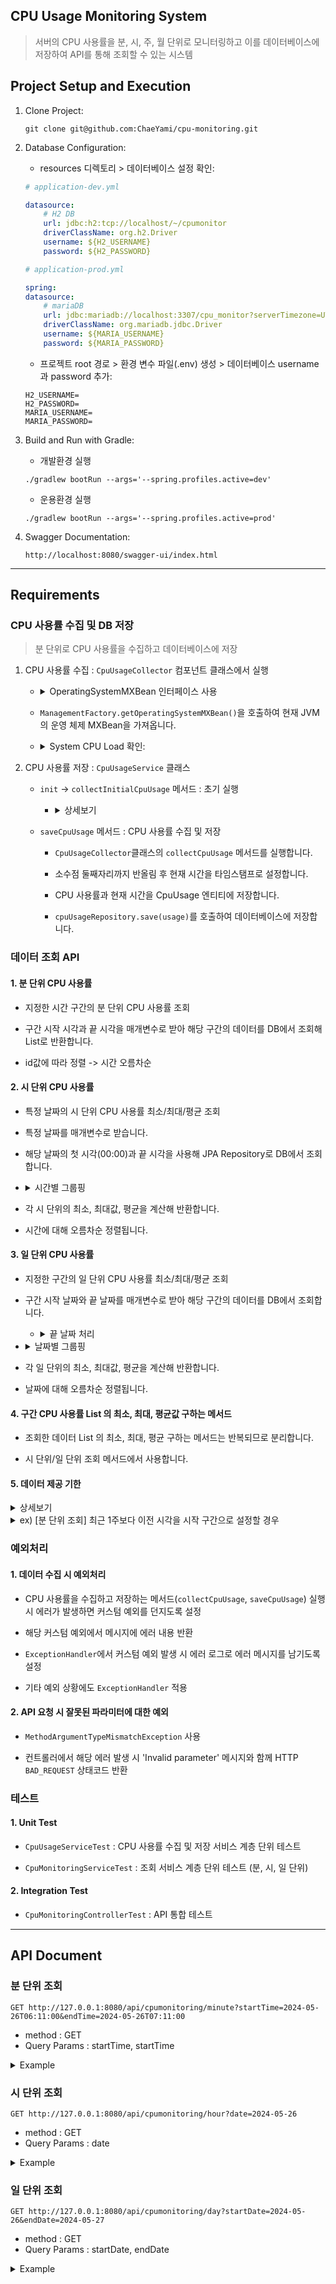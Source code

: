 ## CPU Usage Monitoring System
> 서버의 CPU 사용률을 분, 시, 주, 월 단위로 모니터링하고 이를 데이터베이스에 저장하여 API를 통해 조회할 수 있는 시스템

## Project Setup and Execution

1. Clone Project:
    ```shell
    git clone git@github.com:ChaeYami/cpu-monitoring.git
    ```

2. Database Configuration:

    - resources 디렉토리 > 데이터베이스 설정 확인:
    ``` yml
    # application-dev.yml

    datasource:
        # H2 DB
        url: jdbc:h2:tcp://localhost/~/cpumonitor
        driverClassName: org.h2.Driver
        username: ${H2_USERNAME}
        password: ${H2_PASSWORD}
    ```
    ``` yml
    # application-prod.yml
    
    spring:
    datasource:
        # mariaDB
        url: jdbc:mariadb://localhost:3307/cpu_monitor?serverTimezone=UTC&characterEncoding=UTF-8
        driverClassName: org.mariadb.jdbc.Driver
        username: ${MARIA_USERNAME}
        password: ${MARIA_PASSWORD}

    ```
    - 프로젝트 root 경로 > 환경 변수 파일(.env) 생성 > 데이터베이스 username과 password 추가:
    ```env
    H2_USERNAME=
    H2_PASSWORD=
    MARIA_USERNAME=
    MARIA_PASSWORD=
    ```

3. Build and Run with Gradle:
    - 개발환경 실행 
    ```shell
    ./gradlew bootRun --args='--spring.profiles.active=dev'
    ```
    - 운용환경 실행
    ```shell
    ./gradlew bootRun --args='--spring.profiles.active=prod'
    ```  

5. Swagger Documentation:
    ```url
    http://localhost:8080/swagger-ui/index.html
    ```

-----

    

## Requirements

### CPU 사용률 수집 및 DB 저장
> 분 단위로 CPU 사용률을 수집하고 데이터베이스에 저장

1. CPU 사용률 수집 : `CpuUsageCollector` 컴포넌트 클래스에서 실행
    - <details>
      <summary>OperatingSystemMXBean 인터페이스 사용</summary>
      <div markdown = '1'></div>
        
      > - `OperatingSystemMXBean`을 서비스 클래스에 주입해서 사용하기 위해 Config에 빈으로 등록
      >     
      > - 그러나 Spring이 `peratingSystemMXBean`을 MBean으로 등록하려고 하여 문제 발생
      >     
      > - 이는 Java 내부 클래스이기 때문에 이미 Java 내부에서 MBean으로 정의되어 있음
      >      
      > - 따라서 별도 컴포넌트 클래스(`CpuUsageCollector`)로 분리하여 이를 Spring 빈으로 등록해 사용   
      
      </details>

    - `ManagementFactory.getOperatingSystemMXBean()`을 호출하여 현재 JVM의 운영 체제 MXBean을 가져옵니다.
    - <details>
      <summary>System CPU Load 확인:</summary>
      <div markdown = '1'></div>
      
      - `getSystemCpuLoad` 메서드 사용 -> 0.0에서 1.0 사이의 값을 반환하므로 * 100 -> 퍼센트 단위로 변환
      </details>      
   
2. CPU 사용률 저장 : `CpuUsageService` 클래스
    - `init` -> `collectInitialCpuUsage` 메서드 : 초기 실행
        - <details>
          <summary> 상세보기 </summary>
          <div markdown = '1'></div>
          
          > - `getSystemCpuLoad` 는 최근 CPU 사용률을 반환
          > 
          > - `OperatingSystemMXBean`이 처음 호출될 때 정확한 CPU 사용률을 제공하지 않아 첫 데이터가 '0%'로 저장되는 경우 발생
          > 
          > - 따라서 서비스 최초 실행 후 DB 저장 전 1초 간격으로 사용률을 5회 수집
          > 
          > - 그 후 실행 당시 사용률 저장 -> 이후 `saveCpuUsage`메서드로 스케쥴러에 따라 수집-저장 실행
          </details>

    - `saveCpuUsage` 메서드 : CPU 사용률 수집 및 저장
        - `CpuUsageCollector`클래스의 `collectCpuUsage` 메서드를 실행합니다.
             
        - 소수점 둘째자리까지 반올림 후 현재 시간을 타임스탬프로 설정합니다.
             
        - CPU 사용률과 현재 시간을 CpuUsage 엔티티에 저장합니다.
             
        - `cpuUsageRepository.save(usage)`를 호출하여 데이터베이스에 저장합니다.
             
    
  
### 데이터 조회 API
#### 1. 분 단위 CPU 사용률
   - 지정한 시간 구간의 분 단위 CPU 사용률 조회
     
   - 구간 시작 시각과 끝 시각을 매개변수로 받아 해당 구간의 데이터를 DB에서 조회해 List로 반환합니다.

   - id값에 따라 정렬 -> 시간 오름차순

#### 2. 시 단위 CPU 사용률
   - 특정 날짜의 시 단위 CPU 사용률 최소/최대/평균 조회
   - 특정 날짜를 매개변수로 받습니다.
   - 해당 날짜의 첫 시각(00:00)과 끝 시각을 사용해 JPA Repository로 DB에서 조회합니다.
   -  <details>
      <summary> 시간별 그룹핑</summary>
      <div markdown = '1'></div>
     
      - 타임스탬프의 `getHour`을 사용해 각 데이터의 시간 정보를 추출하고, `stream`의 `collector`로 시간별 그룹핑합니다.
      </details>
   
   - 각 시 단위의 최소, 최대값, 평균을 계산해 반환합니다.
   - 시간에 대해 오름차순 정렬됩니다.

#### 3. 일 단위 CPU 사용률
   - 지정한 구간의 일 단위 CPU 사용률 최소/최대/평균 조회   
   - 구간 시작 날짜와 끝 날짜를 매개변수로 받아 해당 구간의 데이터를 DB에서 조회합니다.
      - <details>
        <summary>끝 날짜 처리</summary>
        <div markdown = '1'></div>

     
        - **끝 날짜의 데이터도 포함해 조회**해야 하므로 입력받은 끝 구간보다 + 하루 - 1나노초 처리 후 조회합니다.
          
        - `endDate.plusDays(1).atStartOfDay().minusNanos(1)` 처리 후 JPA Repository로 DB에서 조회
        </details>
    
   -  <details>
      <summary> 날짜별 그룹핑</summary>
      <div markdown = '1'></div>
      
      - 타임스탬프의 `toLocalDate`를 사용해 조회한 데이터의 날짜 정보를 추출하고, `collector`로 날짜별 그룹핑합니다.
      </details>
   
   - 각 일 단위의 최소, 최대값, 평균을 계산해 반환합니다.
   - 날짜에 대해 오름차순 정렬됩니다.

#### 4. 구간 CPU 사용률 List 의 최소, 최대, 평균값 구하는 메서드 
   - 조회한 데이터 List 의 최소, 최대, 평균 구하는 메서드는 반복되므로 분리합니다.
     
   - 시 단위/일 단위 조회 메서드에서 사용합니다.   

#### 5. 데이터 제공 기한
<details>
<summary> 상세보기 </summary>
<div markdown = '1'></div>

    - 조회하려는 시간,날짜의 구간 또는 날짜가 제공 기한을 초과할 경우, 자동으로 제공 기한까지 조정 및 조회

    - 분 단위 API : 최근 1주 데이터 제공, 일주일 전 날짜의 00시부터
    - 시 단위 API : 최근 3달 데이터 제공
    - 일 단위 API : 최근 1년 데이터 제공
</details>

<details>
<summary>ex) [분 단위 조회] 최근 1주보다 이전 시각을 시작 구간으로 설정할 경우</summary>
<div markdown = '1'></div>
  
- Query Params : **2023-05-26**T05:00:00, 2024-05-27T18:00:00  
- Request
  ```url
  http://127.0.0.1:8080/api/cpumonitoring/minute?startTime=2023-05-26T05:00:00&endTime=2024-05-27T18:00:00
  ```
- Response
  ```jsonc
    {
        "cpuUsage": [
            {
                "id": 1,
                "usage": "4.67%",
                "timestamp": "2024-05-26T06:11:16"
            },
            {
                "id": 2,
                "usage": "9.41%",
                "timestamp": "2024-05-26T06:12:00"
            },
            {
                "id": 3,
                "usage": "3.31%",
                "timestamp": "2024-05-26T06:13:00"
            },
            {
                "id": 4,
                "usage": "8.56%",
                "timestamp": "2024-05-26T06:14:00"
            },
            // .. 생략 ..
            {
                "id": 58,
                "usage": "13.16%",
                "timestamp": "2024-05-27T16:33:00"
            }
        ],
        "startTime": "2024-05-20T00:00:00", // 자동으로 오늘로부터 일주일 전으로 시작 구간 설정
        "endTime": "2024-05-27T18:00:00"
    }
  ```
</details>
    

### 예외처리 
#### 1. 데이터 수집 시 예외처리
- CPU 사용률을 수집하고 저장하는 메서드(`collectCpuUsage`, `saveCpuUsage`) 실행 시 에러가 발생하면 커스텀 예외를 던지도록 설정
  
- 해당 커스텀 예외에서 메시지에 에러 내용 반환
  
- `ExceptionHandler`에서 커스텀 예외 발생 시 에러 로그로 에러 메시지를 남기도록 설정

- 기타 예외 상황에도 `ExceptionHandler` 적용

#### 2. API 요청 시 잘못된 파라미터에 대한 예외

- `MethodArgumentTypeMismatchException` 사용

- 컨트롤러에서 해당 에러 발생 시 'Invalid parameter' 메시지와 함께 HTTP `BAD_REQUEST` 상태코드 반환


### 테스트
#### 1. Unit Test
- `CpuUsageServiceTest` : CPU 사용률 수집 및 저장 서비스 계층 단위 테스트
  
- `CpuMonitoringServiceTest` : 조회 서비스 계층 단위 테스트 (분, 시, 일 단위)

#### 2. Integration Test
- `CpuMonitoringControllerTest` : API 통합 테스트

-----

## API Document

### 분 단위 조회

```url
GET http://127.0.0.1:8080/api/cpumonitoring/minute?startTime=2024-05-26T06:11:00&endTime=2024-05-26T07:11:00
```
- method : GET
- Query Params : startTime, startTime
<details>
<summary>Example</summary>
<div markdown = '1'></div>

- Request
  ```url
  http://127.0.0.1:8080/api/cpumonitoring/minute?startTime=2024-05-26T06:11:00&endTime=2024-05-26T07:11:00
  ```
- Response
  ```json
     {
        "cpuUsage": [
            {
                "id": 1,
                "usage": "4.67%",
                "timestamp": "2024-05-26T06:11:16"
            },
            {
                "id": 2,
                "usage": "9.41%",
                "timestamp": "2024-05-26T06:12:00"
            },
            {
                "id": 3,
                "usage": "3.31%",
                "timestamp": "2024-05-26T06:13:00"
            },
            {
                "id": 4,
                "usage": "8.56%",
                "timestamp": "2024-05-26T06:14:00"
            },
            {
                "id": 5,
                "usage": "8.58%",
                "timestamp": "2024-05-26T06:15:00"
            },
            {
                "id": 6,
                "usage": "5.78%",
                "timestamp": "2024-05-26T06:19:25"
            },
            {
                "id": 7,
                "usage": "21.40%",
                "timestamp": "2024-05-26T06:20:00"
            },
            {
                "id": 8,
                "usage": "14.03%",
                "timestamp": "2024-05-26T06:21:00"
            },
            {
                "id": 9,
                "usage": "9.83%",
                "timestamp": "2024-05-26T06:22:00"
            },
        ],
        "startTime": "2024-05-26T05:00:00",
        "endTime": "2024-05-27T18:00:00"
    }
  ```
</details>
    
    
### 시 단위 조회
```url
GET http://127.0.0.1:8080/api/cpumonitoring/hour?date=2024-05-26
```
- method : GET
- Query Params : date
<details>
<summary>Example</summary>
<div markdown = '1'></div>

- Request
  ```url
  http://127.0.0.1:8080/api/cpumonitoring/hour?date=2024-05-26
  ```
- Response
  ```json
    {
        "cpuUsage": {
            "2024-05-27T02:00": {
                "minUsage": 4.02,
                "maxUsage": 4.02,
                "averageUsage": 4.02
            },
            "2024-05-27T03:00": {
                "minUsage": 4.13,
                "maxUsage": 14.35,
                "averageUsage": 8.06
            },
            "2024-05-27T04:00": {
                "minUsage": 5.06,
                "maxUsage": 77.34,
                "averageUsage": 24.95
            },
            "2024-05-27T05:00": {
                "minUsage": 5.7,
                "maxUsage": 28.67,
                "averageUsage": 17.19
            },
        },
        "date": "2024-05-27"
    }
  ```
</details>

     
### 일 단위 조회
```url
GET http://127.0.0.1:8080/api/cpumonitoring/day?startDate=2024-05-26&endDate=2024-05-27
```
- method : GET
- Query Params : startDate, endDate
<details>
<summary>Example</summary>
<div markdown = '1'></div>

- Request
  ```url
  http://127.0.0.1:8080/api/cpumonitoring/day?startDate=2024-05-26&endDate=2024-05-27
  ```
- Response
  ```json
    {
        "cpuUsage": {
            "2024-05-26": {
                "minUsage": 2.99,
                "maxUsage": 27.69,
                "averageUsage": 9.35
            },
            "2024-05-27": {
                "minUsage": 4.02,
                "maxUsage": 77.34,
                "averageUsage": 14.92
            }
        },
        "startDate": "2024-05-26",
        "endDate": "2024-05-27"
    }
  ```
</details>
